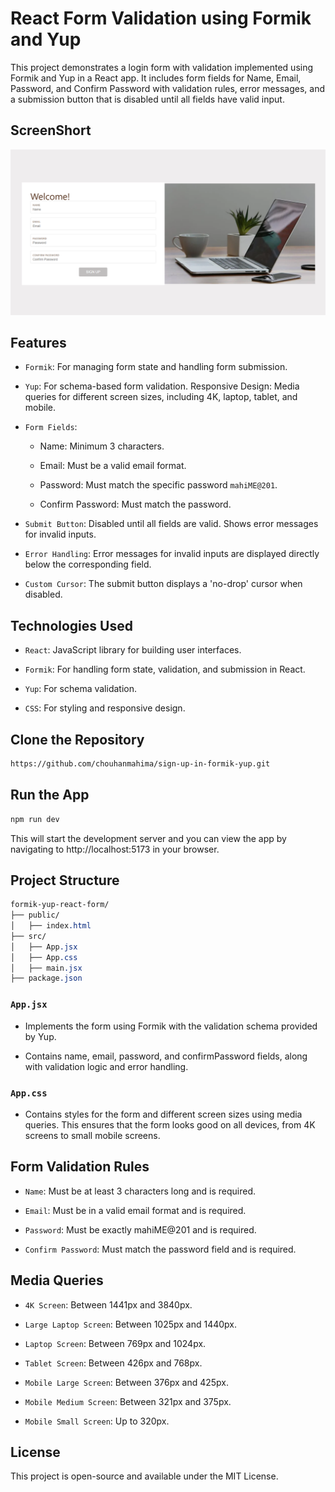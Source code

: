 # React Form Validation using Formik and Yup

This project demonstrates a login form with validation implemented using Formik and Yup in a React app. It includes form fields for Name, Email, Password, and Confirm Password with validation rules, error messages, and a submission button that is disabled until all fields have valid input.

## ScreenShort

![Project Screenshot](./src/assets/ScreenShort.png)

## Features

- `Formik`: For managing form state and handling form submission.

- `Yup`: For schema-based form validation.
Responsive Design: Media queries for different screen sizes, including 4K, laptop, tablet, and mobile.

- `Form Fields`:
    - Name: Minimum 3 characters.

    - Email: Must be a valid email format.

    - Password: Must match the specific password `mahiME@201`.

    - Confirm Password: Must match the password.

- `Submit Button`: Disabled until all fields are valid. Shows error messages for invalid inputs.

- `Error Handling`: Error messages for invalid inputs are displayed directly below the corresponding field.

- `Custom Cursor`: The submit button displays a 'no-drop' cursor when disabled.

## Technologies Used

- `React`: JavaScript library for building user interfaces.

- `Formik`: For handling form state, validation, and submission in React.

- `Yup`: For schema validation.

- `CSS`: For styling and responsive design.

## Clone the Repository

```bash
https://github.com/chouhanmahima/sign-up-in-formik-yup.git
```
## Run the App

```bash
npm run dev
```

This will start the development server and you can view the app by navigating to http://localhost:5173 in your browser.


## Project Structure

```css
formik-yup-react-form/
├── public/
│   ├── index.html
├── src/
│   ├── App.jsx
│   ├── App.css
│   ├── main.jsx
├── package.json
```

### `App.jsx`

- Implements the form using Formik with the validation schema provided by Yup.

- Contains name, email, password, and confirmPassword fields, along with validation logic and error handling.

### `App.css`

- Contains styles for the form and different screen sizes using media queries. This ensures that the form looks good on all devices, from 4K screens to small mobile screens.

## Form Validation Rules

- `Name`: Must be at least 3 characters long and is required.

- `Email`: Must be in a valid email format and is required.

- `Password`: Must be exactly mahiME@201 and is required.

- `Confirm Password`: Must match the password field and is required.

## Media Queries

- `4K Screen`: Between 1441px and 3840px.

- `Large Laptop Screen`: Between 1025px and 1440px.

- `Laptop Screen`: Between 769px and 1024px.

- `Tablet Screen`: Between 426px and 768px.

- `Mobile Large Screen`: Between 376px and 425px.

- `Mobile Medium Screen`: Between 321px and 375px.

- `Mobile Small Screen`: Up to 320px.


## License

This project is open-source and available under the MIT License.